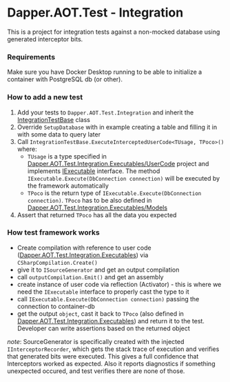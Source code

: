 # Dapper.AOT.Test - Integration

This is a project for integration tests against a non-mocked database using generated interceptor bits.

### Requirements
Make sure you have Docker Desktop running to be able to initialize a container with PostgreSQL db (or other).

### How to add a new test
1) Add your tests to `Dapper.AOT.Test.Integration` and inherit the [IntegrationTestBase](./Setup/IntegrationTestsBase.cs) class 
2) Override `SetupDatabase` with in example creating a table and filling it in with some data to query later
3) Call `IntegrationTestBase.ExecuteInterceptedUserCode<TUsage, TPoco>()` where:
   - `TUsage` is a type specified in [Dapper.AOT.Test.Integration.Executables/UserCode](../Dapper.AOT.Test.Integration.Executables/UserCode) project
      and implements [IExecutable](../Dapper.AOT.Test.Integration.Executables/IExecutable.cs) interface.
      The method `IExecutable.Execute(DbConnection connection)` will be executed by the framework automatically
   - `TPoco` is the return type of `IExecutable.Execute(DbConnection connection)`. `TPoco` has to be also defined in [Dapper.AOT.Test.Integration.Executables/Models](../Dapper.AOT.Test.Integration.Executables/Models)
4) Assert that returned `TPoco` has all the data you expected

### How test framework works

- Create compilation with reference to user code ([Dapper.AOT.Test.Integration.Executables](../Dapper.AOT.Test.Integration.Executables)) via `CSharpCompilation.Create()`
- give it to `ISourceGenerator` and get an output compilation
- call `outputCompilation.Emit()` and get an assembly
- create instance of user code via reflection (Activator) - this is where we need the `IExecutable` interface to properly cast the type to it
- call `IExecutable.Execute(DbConnection connection)` passing the connection to container-db
- get the output `object`, cast it back to `TPoco` (also defined in [Dapper.AOT.Test.Integration.Executables](../Dapper.AOT.Test.Integration.Executables)) and return it to the test.
  Developer can write assertions based on the returned object

_note_: SourceGenerator is specifically created with the injected `IInterceptorRecorder`, which gets the stack trace of execution and verifies that generated bits were executed.
This gives a full confidence that Interceptors worked as expected. Also it reports diagnostics if something unexpected occured, and test verifies there are none of those. 